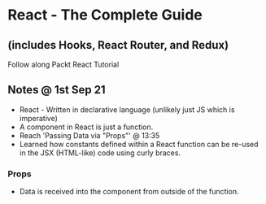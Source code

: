 # React - The Complete Guide
## (includes Hooks, React Router, and Redux)

Follow along Packt React Tutorial

## Notes @ 1st Sep 21
* React - Written in declarative language (unlikely just JS which is imperative)
* A component in React is just a function.
* Reach 'Passing Data via "Props"' @ 13:35
* Learned how constants defined within a React function can be re-used in the JSX (HTML-like) code using curly braces.

### Props
* Data is received into the component from outside of the function.
